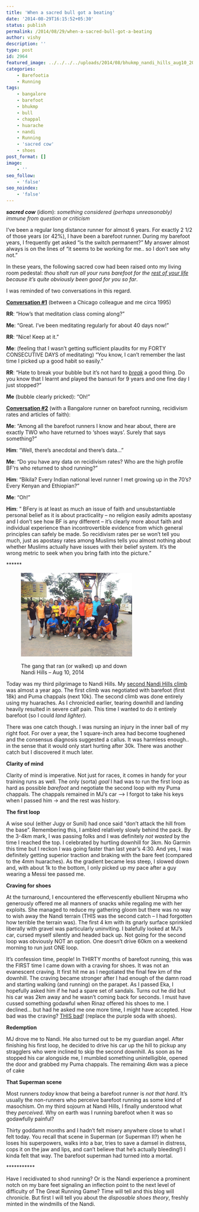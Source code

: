 ```yaml
---
title: 'When a sacred bull got a beating'
date: '2014-08-29T16:15:52+05:30'
status: publish
permalink: /2014/08/29/when-a-sacred-bull-got-a-beating
author: vishy
description: ''
type: post
id: 2964
featured_image: ../../../../uploads/2014/08/bhukmp_nandi_hills_aug10_2014.jpg
categories: 
    - Barefootia
    - Running
tags:
    - bangalore
    - barefoot
    - bhukmp
    - bull
    - chappal
    - huarache
    - nandi
    - Running
    - 'sacred cow'
    - shoes
post_format: []
image:
    - ''
seo_follow:
    - 'false'
seo_noindex:
    - 'false'
---
```

***sacred cow*** (idiom): <span style="color: #252525;"> *something considered (perhaps unreasonably) immune from question or criticism*</span>

I’ve been a regular long distance runner for almost 6 years. For exactly 2 1/2 of those years (or 42%), I have been a barefoot runner. During my barefoot years, I frequently get asked “is the switch permanent?” My answer almost always is on the lines of “it seems to be working for me.. so I don’t see why not.”

In these years, the following sacred cow had been raised onto my living room pedestal: *thou shalt run all your runs barefoot for the <span style="text-decoration: underline;">rest of your life</span> because it’s quite obviously been good for you so far*.

I was reminded of two conversations in this regard.

<span style="text-decoration: underline;">**Conversation #1**</span> (between a Chicago colleague and me circa 1995)

**RR**: “How’s that meditation class coming along?”

**Me**: “Great. I’ve been meditating regularly for about 40 days now!”

**RR**: “Nice! Keep at it.”

**Me**: (feeling that I wasn’t getting sufficient plaudits for my FORTY CONSECUTIVE DAYS of meditating) “You know, I can’t remember the last time I picked up a good habit so easily.”

**RR**: “Hate to break your bubble but it’s not hard to *<span style="text-decoration: underline;">break</span>* a good thing. Do you know that I learnt and played the bansuri for 9 years and one fine day I just stopped?”

**Me** (bubble clearly pricked): “Oh!”

<span style="text-decoration: underline;">**Conversation #2**</span> (with a Bangalore runner on barefoot running, recidivism rates and articles of faith):

**Me**: “Among all the barefoot runners I know and hear about, there are exactly TWO who have returned to ‘shoes ways’. Surely that says something?”

**Him**: “Well, there’s anecdotal and there’s data…”

**Me**: “Do you have any data on recidivism rates? Who are the high profile BF’rs who returned to shod running?”

**Him**: “Bikila? Every Indian national level runner I met growing up in the 70’s? Every Kenyan and Ethiopian?”

**Me**: “Oh!”

**Him**: ” BFery is at least as much an issue of faith and unsubstantiable personal belief as it is about practicality – no religion easily admits apostasy and I don’t see how BF is any different – it’s clearly more about faith and individual experience than incontrovertible evidence from which general principles can safely be made. So recidivism rates per se won’t tell you much, just as apostasy rates among Muslims tells you almost nothing about whether Muslims actually have issues with their belief system. It’s the wrong metric to seek when you bring faith into the picture.”

\*\*\*\*\*\*

<figure aria-describedby="caption-attachment-2978" class="wp-caption alignleft" id="attachment_2978" style="width: 300px">

[![The gang that ran (or walked) up and down Nandi Hills - Aug 10, 2014](../../../../uploads/2014/08/bhukmp_nandi_hills_aug10_2014.jpg)](http://www.ulaar.com/uploads/2014/08/bhukmp_nandi_hills_aug10_2014.jpg)<figcaption class="wp-caption-text" id="caption-attachment-2978">The gang that ran (or walked) up and down Nandi Hills – Aug 10, 2014</figcaption></figure>

Today was my third pilgrimage to Nandi Hills. My [second Nandi Hills climb](http://www.ulaar.com/2013/08/13/my-second-nandi-hills-climb/) was almost a year ago. The first climb was negotiated with barefoot (first 18k) and Puma chappals (next 10k). The second climb was done entirely using my huaraches. As I chronicled earlier, tearing downhill and landing heavily resulted in severe calf pain. This time I wanted to do it entirely barefoot (so I could *land lighter).*

There was one catch though. I was nursing an injury in the inner ball of my right foot. For over a year, the 1 square-inch area had become toughened and the consensus diagnosis suggested a callus. It was harmless enough.. in the sense that it would only start hurting after 30k. There was another catch but I discovered it much later.

**Clarity of mind**

Clarity of mind is imperative. Not just for races, it comes in handy for your training runs as well. The only (sorta) *goal* I had was to run the first loop as hard as possible *barefoot* and negotiate the second loop with my Puma chappals. The chappals remained in MJ’s car –&gt; I forgot to take his keys when I passed him -&gt; and the rest was history.

**The first loop**

A wise soul (either Jugy or Sunil) had once said “don’t attack the hill from the base”. Remembering this, I ambled relatively slowly behind the pack. By the 3-4km mark, I was passing folks and I was definitely *not wasted* by the time I reached the top. I celebrated by hurtling downhill for 3km. No Garmin this time but I reckon I was going faster than last year’s 4:30. And yes, I was definitely getting superior traction and braking with the bare feet (compared to the 4mm huaraches). As the gradient became less steep, I slowed down and, with about 1k to the bottom, I only picked up my pace after a guy wearing a Messi tee passed me.

**Craving for shoes**

At the turnaround, I encountered the effervescently ebullient Nirupma who generously offered me all manners of snacks while regaling me with her exploits. She managed to reduce my gathering gloom but there was no way to wish away the Nandi terrain (THIS was the second catch – I had forgotten how terrible the terrain was). The first 4 km with its gnarly surface sprinkled liberally with gravel was particularly uninviting. I balefully looked at MJ’s car, cursed myself silently and headed back up. Not going for the second loop was obviously NOT an option. One doesn’t drive 60km on a weekend morning to run just ONE loop.

It’s confession time, people! In THIRTY months of barefoot running, this was the FIRST time I came down with a craving for shoes. It was not an evanescent craving. It first hit me as I negotiated the final few km of the downhill. The craving became stronger after I had enough of the damn road and starting walking (and running) on the parapet. As I passed Eka, I hopefully asked him if he had a spare set of sandals. Turns out he did but his car was 2km away and he wasn’t coming back for seconds. I must have cussed something godawful when Rinaz offered his shoes to me. I declined… but had he asked me one more time, I might have accepted. How bad was the craving? [THIS bad](http://theoatmeal.com/comics/running5)! (replace the purple soda with shoes).

**Redemption**

MJ drove me to Nandi. He also turned out to be my guardian angel. After finishing his first loop, he decided to drive his car up the hill to pickup any stragglers who were inclined to skip the second downhill. As soon as he stopped his car alongside me, I mumbled something unintelligible, opened the door and grabbed my Puma chappals. The remaining 4km was a piece of cake

**That Superman scene**

Most runners *today* know that being a barefoot runner is *not that hard*. It’s usually the non-runners who perceive barefoot running as some kind of masochism. On my third sojourn at Nandi Hills, I finally understood what they *perceived*. Why on earth was I running barefoot when it was so godawfully painful?

Thirty goddamn months and I hadn’t felt misery anywhere close to what I felt today. You recall that scene in Superman (or Superman II?) when he loses his superpowers, walks into a bar, tries to save a damsel in distress, cops it on the jaw and lips, and can’t believe that he’s actually bleeding!) I kinda felt that way. The barefoot superman had turned into a mortal.

\*\*\*\*\*\*\*\*\*\*\*

Have I recidivated to shod running? Or is the Nandi experience a prominent notch on my bare feet signaling an inflection point to the next level of difficulty of The Great Running Game? Time will tell and this blog will chronicle. But first I will tell you about the *disposable shoes theory*, freshly minted in the windmills of the Nandi.

